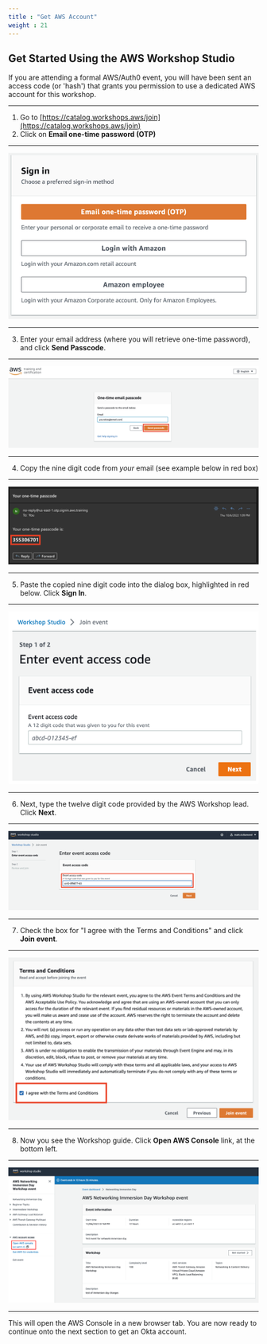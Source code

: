```yaml
---
title : "Get AWS Account"
weight : 21
---
```


## Get Started Using the AWS Workshop Studio

If you are attending a formal AWS/Auth0 event, you will have been sent an access code (or 'hash') that grants you permission to use a dedicated AWS account for this workshop.

---

1. Go to [https://catalog.workshops.aws/join](https://catalog.workshops.aws/join)
2. Click on **Email one-time password (OTP)** 

---

![Sign in workshop studio](/static/prepare-aws/prereq/ws/beg-ws-otp.png)

---

3. Enter your email address (where you will retrieve one-time password), and click **Send Passcode**.

---

![Send Passcode email entry](/static/prepare-aws/prereq/ws/beg-ws-email.png)

---

4. Copy the nine digit code from *your* email (see example below in red box)

---

![email example](/static/prepare-aws/prereq/ws/beg-ws-email-code.png)

---

5. Paste the copied nine digit code into the dialog box, highlighted in red below. Click **Sign In**.

---

![one-time passcode entry](/static/prepare-aws/prereq/ws/beg-ws-otp-entry.png)

---

6. Next, type the twelve digit code provided by the AWS Workshop lead. Click **Next**.

---

  ![event access code entry](/static/prepare-aws/prereq/ws/beg-ws-enter-code.png)

---

7. Check the box for "I agree with the Terms and Conditions" and click **Join event**.

---

  ![terms and conditions agreement](/static/prepare-aws/prereq/ws/beg-ws-tc.png)

---

8. Now you see the Workshop guide. Click **Open AWS Console** link, at the bottom left.

---

![Workshop guide page](/static/prepare-aws/prereq/ws/beg-ws-open-console.png)

---

This will open the AWS Console in a new browser tab. You are now ready to continue onto the next section to get an Okta account.